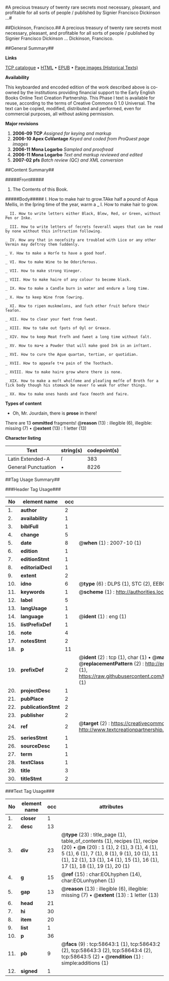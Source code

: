 #A precious treasury of twenty rare secrets most necessary, pleasant, and profitable for all sorts of people / published by Signier Francisco Dickinson ...#

##Dickinson, Francisco.##
A precious treasury of twenty rare secrets most necessary, pleasant, and profitable for all sorts of people / published by Signier Francisco Dickinson ...
Dickinson, Francisco.

##General Summary##

**Links**

[TCP catalogue](http://www.ota.ox.ac.uk/tcp/)  • 
[HTML](http://tei.it.ox.ac.uk/tcp/Texts-HTML/free/A35/A35936.html)  • 
[EPUB](http://tei.it.ox.ac.uk/tcp/Texts-EPUB/free/A35/A35936.epub) • 
[Page images (Historical Texts)](https://data.historicaltexts.jisc.ac.uk/view?pubId=eebo-12279658e&pageId=eebo-12279658e-58643-1)

**Availability**

This keyboarded and encoded edition of the
	       work described above is co-owned by the institutions
	       providing financial support to the Early English Books
	       Online Text Creation Partnership. This Phase I text is
	       available for reuse, according to the terms of Creative
	       Commons 0 1.0 Universal. The text can be copied,
	       modified, distributed and performed, even for
	       commercial purposes, all without asking permission.

**Major revisions**

1. __2006-09__ __TCP__ *Assigned for keying and markup*
1. __2006-10__ __Apex CoVantage__ *Keyed and coded from ProQuest page images*
1. __2006-11__ __Mona Logarbo__ *Sampled and proofread*
1. __2006-11__ __Mona Logarbo__ *Text and markup reviewed and edited*
1. __2007-02__ __pfs__ *Batch review (QC) and XML conversion*

##Content Summary##

#####Front#####

1. The Contents of this Book.

#####Body#####
I. How to make hair to grow.TAke half a pound of Aqua Mellis, in the ſpring time of the year, warm a
    _ I. How to make hair to grow.

    _ II. How to write letters either Black, Blew, Red, or Green, without Pen or Inke.

    _ III. How to write letters of ſecrets ſeverall wayes that can be read by none without this inſtruction following.

    _ IV. How any that in neceſsity are troubled with Lice or any other Vermin may deſtroy them ſuddenly.

    _ V. How to make a Horſe to have a good hoof.

    _ VI. How to make Wine to be Odoriferous.

    _ VII. How to make strong Vineger.

    _ VIII. How to make haire of any colour to become black.

    _ IX. How to make a Candle burn in water and endure a long time.

    _ X. How to keep Wine from ſowring.

    _ XI. How to ripen muskmelons, and ſuch other fruit before their ſeaſon.

    _ XII. How to clear your feet from ſweat.

    _ XIII. How to take out ſpots of Oyl or Greace.

    _ XIV. How to keep Meat freſh and ſweet a long time without ſalt.

    _ XV. How to ma•e a Powder that will make good Ink in an inſtant.

    _ XVI. How to cure the Ague quartan, tertian, or quotidian.

    _ XVII. How to appeaſe t•e pain of the Toothach.

    _ XVIII. How to make haire grow where there is none.

    _ XIX. How to make a moſt wholſome and pleaſing meſſe of Broth for a ſick body though his stomack be never ſo weak for other things.

    _ XX. How to make ones hands and face ſmooth and faire.

**Types of content**

  * Oh, Mr. Jourdain, there is **prose** in there!

There are 13 **ommitted** fragments! 
 @__reason__ (13) : illegible (6), illegible: missing (7)  •  @__extent__ (13) : 1 letter (13)

**Character listing**


|Text|string(s)|codepoint(s)|
|---|---|---|
|Latin Extended-A|ſ|383|
|General Punctuation|•|8226|

##Tag Usage Summary##

###Header Tag Usage###

|No|element name|occ|attributes|
|---|---|---|---|
|1.|__author__|2||
|2.|__availability__|1||
|3.|__biblFull__|1||
|4.|__change__|5||
|5.|__date__|8| @__when__ (1) : 2007-10 (1)|
|6.|__edition__|1||
|7.|__editionStmt__|1||
|8.|__editorialDecl__|1||
|9.|__extent__|2||
|10.|__idno__|6| @__type__ (6) : DLPS (1), STC (2), EEBO-CITATION (1), OCLC (1), VID (1)|
|11.|__keywords__|1| @__scheme__ (1) : http://authorities.loc.gov/ (1)|
|12.|__label__|5||
|13.|__langUsage__|1||
|14.|__language__|1| @__ident__ (1) : eng (1)|
|15.|__listPrefixDef__|1||
|16.|__note__|4||
|17.|__notesStmt__|2||
|18.|__p__|11||
|19.|__prefixDef__|2| @__ident__ (2) : tcp (1), char (1)  •  @__matchPattern__ (2) : ([0-9\-]+):([0-9IVX]+) (1), (.+) (1)  •  @__replacementPattern__ (2) : http://eebo.chadwyck.com/downloadtiff?vid=$1&page=$2 (1), https://raw.githubusercontent.com/textcreationpartnership/Texts/master/tcpchars.xml#$1 (1)|
|20.|__projectDesc__|1||
|21.|__pubPlace__|2||
|22.|__publicationStmt__|2||
|23.|__publisher__|2||
|24.|__ref__|2| @__target__ (2) : https://creativecommons.org/publicdomain/zero/1.0/ (1), http://www.textcreationpartnership.org/docs/. (1)|
|25.|__seriesStmt__|1||
|26.|__sourceDesc__|1||
|27.|__term__|1||
|28.|__textClass__|1||
|29.|__title__|3||
|30.|__titleStmt__|2||


###Text Tag Usage###

|No|element name|occ|attributes|
|---|---|---|---|
|1.|__closer__|1||
|2.|__desc__|13||
|3.|__div__|23| @__type__ (23) : title_page (1), table_of_contents (1), recipes (1), recipe (20)  •  @__n__ (20) : 1 (1), 2 (1), 3 (1), 4 (1), 5 (1), 6 (1), 7 (1), 8 (1), 9 (1), 10 (1), 11 (1), 12 (1), 13 (1), 14 (1), 15 (1), 16 (1), 17 (1), 18 (1), 19 (1), 20 (1)|
|4.|__g__|15| @__ref__ (15) : char:EOLhyphen (14), char:EOLunhyphen (1)|
|5.|__gap__|13| @__reason__ (13) : illegible (6), illegible: missing (7)  •  @__extent__ (13) : 1 letter (13)|
|6.|__head__|21||
|7.|__hi__|30||
|8.|__item__|20||
|9.|__list__|1||
|10.|__p__|36||
|11.|__pb__|9| @__facs__ (9) : tcp:58643:1 (1), tcp:58643:2 (2), tcp:58643:3 (2), tcp:58643:4 (2), tcp:58643:5 (2)  •  @__rendition__ (1) : simple:additions (1)|
|12.|__signed__|1||
